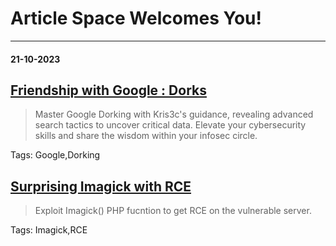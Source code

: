 # Article Space Welcomes You!

***
#### 21-10-2023

## [Friendship with Google : Dorks](https://kris3c.github.io/article/Friendship-with-Google-Dorks)
> Master Google Dorking with Kris3c's guidance, revealing advanced search tactics to uncover critical data. Elevate your cybersecurity skills and share the wisdom within your infosec circle.

Tags: Google,Dorking

## [Surprising Imagick with RCE](https://kris3c.github.io/article/surprising-imagick-with-rce)
> Exploit Imagick() PHP fucntion to get RCE on the vulnerable server.

Tags: Imagick,RCE
